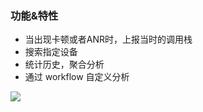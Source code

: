 ### 功能&特性

* 当出现卡顿或者ANR时，上报当时的调用栈
* 搜索指定设备
* 统计历史，聚合分析
* 通过 workflow 自定义分析

![](_media/dem-portal-lag.gif)
